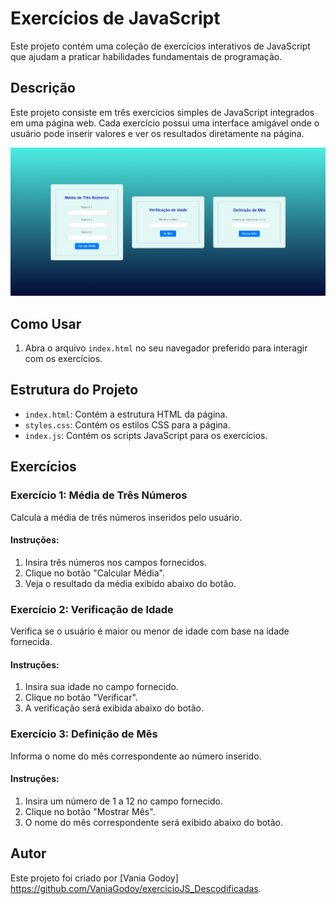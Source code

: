 
# Exercícios de JavaScript

Este projeto contém uma coleção de exercícios interativos de JavaScript que ajudam a praticar habilidades fundamentais de programação. 

## Descrição

Este projeto consiste em três exercícios simples de JavaScript integrados em uma página web. Cada exercício possui uma interface amigável onde o usuário pode inserir valores e ver os resultados diretamente na página.

![Imagem de Exibição](telaGit.png)


## Como Usar

1. Abra o arquivo `index.html` no seu navegador preferido para interagir com os exercícios.

## Estrutura do Projeto

- `index.html`: Contém a estrutura HTML da página.
- `styles.css`: Contém os estilos CSS para a página.
- `index.js`: Contém os scripts JavaScript para os exercícios.

## Exercícios

### Exercício 1: Média de Três Números

Calcula a média de três números inseridos pelo usuário.

#### Instruções:
1. Insira três números nos campos fornecidos.
2. Clique no botão "Calcular Média".
3. Veja o resultado da média exibido abaixo do botão.

### Exercício 2: Verificação de Idade

Verifica se o usuário é maior ou menor de idade com base na idade fornecida.

#### Instruções:
1. Insira sua idade no campo fornecido.
2. Clique no botão "Verificar".
3. A verificação será exibida abaixo do botão.

### Exercício 3: Definição de Mês

Informa o nome do mês correspondente ao número inserido.

#### Instruções:
1. Insira um número de 1 a 12 no campo fornecido.
2. Clique no botão "Mostrar Mês".
3. O nome do mês correspondente será exibido abaixo do botão.

## Autor

Este projeto foi criado por [Vania Godoy] https://github.com/VaniaGodoy/exercicioJS_Descodificadas.


